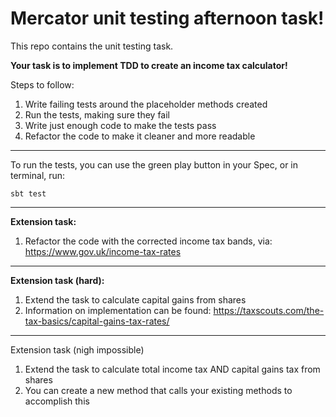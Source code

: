 # Mercator unit testing afternoon task!

This repo contains the unit testing task.

**Your task is to implement TDD to create an income tax calculator!**

Steps to follow:
1. Write failing tests around the placeholder methods created
2. Run the tests, making sure they fail
3. Write just enough code to make the tests pass
4. Refactor the code to make it cleaner and more readable
---
To run the tests, you can use the green play button in your Spec, or in terminal, run:
```
sbt test
```
----
**Extension task:**
1. Refactor the code with the corrected income tax bands, via: https://www.gov.uk/income-tax-rates
---
**Extension task (hard):**
1. Extend the task to calculate capital gains from shares
2. Information on implementation can be found: https://taxscouts.com/the-tax-basics/capital-gains-tax-rates/
---
Extension task (nigh impossible)
1. Extend the task to calculate total income tax AND capital gains tax from shares
2. You can create a new method that calls your existing methods to accomplish this